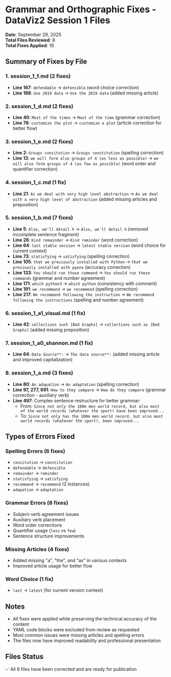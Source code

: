 # Grammar and Orthographic Fixes - DataViz2 Session 1 Files

**Date**: September 29, 2025  
**Total Files Reviewed**: 8  
**Total Fixes Applied**: 19

## Summary of Fixes by File

### 1. session_1_f.md (2 fixes)
- **Line 167**: `defendable` → `defensible` (word choice correction)
- **Line 188**: `Use 2019 data` → `Use the 2019 data` (added missing article)

### 2. session_1_d.md (2 fixes)
- **Line 40**: `Most of the times` → `Most of the time` (grammar correction)
- **Line 78**: `customize the plot` → `customize a plot` (article correction for better flow)

### 3. session_1_e.md (2 fixes)
- **Line 2**: `Groups consitution` → `Groups constitution` (spelling correction)
- **Line 13**: `we will form also groups of 4 (as less as possible)` → `we will also form groups of 4 (as few as possible)` (word order and quantifier correction)

### 4. session_1_c.md (1 fix)
- **Line 21**: `As we deal with very high level abstraction` → `As we deal with a very high level of abstraction` (added missing articles and preposition)

### 5. session_1_b.md (7 fixes)
- **Line 5**: `Also, we'll detail h` → `Also, we'll detail h` (removed incomplete sentence fragment)
- **Line 26**: `Kind remainder` → `Kind reminder` (word correction)
- **Line 64**: `last stable version` → `latest stable version` (word choice for current context)
- **Line 73**: `statisfying` → `satisfying` (spelling correction)
- **Line 105**: `that we previously installed with Python` → `that we previously installed with pyenv` (accuracy correction)
- **Line 133**: `You should run those command` → `You should run these commands` (grammar and number agreement)
- **Line 171**: `which python3` → `which python` (consistency with comment)
- **Line 191**: `we recommand` → `we recommend` (spelling correction)
- **Line 217**: `We recommand following the instruction` → `We recommend following the instructions` (spelling and number agreement)

### 6. session_1_a1_visual.md (1 fix)
- **Line 42**: `collections such [Bad Graphs]` → `collections such as [Bad Graphs]` (added missing preposition)

### 7. session_1_a0_shannon.md (1 fix)
- **Line 64**: `Data Source**:` → `The data source**:` (added missing article and improved capitalization)

### 8. session_1_a.md (3 fixes)
- **Line 80**: `An adapation` → `An adaptation` (spelling correction)
- **Line 97, 277, 691**: `How to they compare` → `How do they compare` (grammar correction - auxiliary verb)
- **Line 497**: Complex sentence restructure for better grammar:
  - From: `Since not only the 100m men world record, but also most of the world records (whatever the sport) have been improved...`
  - To: `Since not only has the 100m men world record, but also most world records (whatever the sport), been improved...`

## Types of Errors Fixed

### Spelling Errors (6 fixes)
- `consitution` → `constitution`
- `defendable` → `defensible` 
- `remainder` → `reminder`
- `statisfying` → `satisfying`
- `recommand` → `recommend` (2 instances)
- `adapation` → `adaptation`

### Grammar Errors (8 fixes)
- Subject-verb agreement issues
- Auxiliary verb placement
- Word order corrections
- Quantifier usage (`less` vs `few`)
- Sentence structure improvements

### Missing Articles (4 fixes)
- Added missing "a", "the", and "as" in various contexts
- Improved article usage for better flow

### Word Choice (1 fix)
- `last` → `latest` (for current version context)

## Notes
- All fixes were applied while preserving the technical accuracy of the content
- YAML code blocks were excluded from review as requested
- Most common issues were missing articles and spelling errors
- The files now have improved readability and professional presentation

## Files Status
✅ All 8 files have been corrected and are ready for publication


